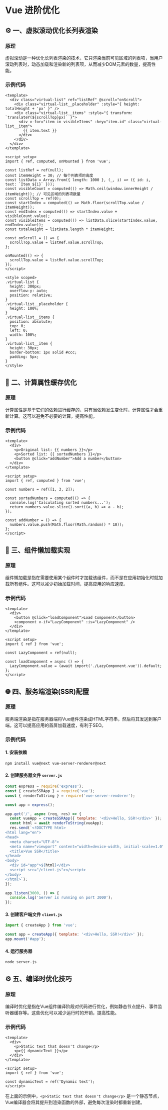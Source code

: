 # Vue 进阶优化

## ⚙️ 一、虚拟滚动优化长列表渲染
### 原理
虚拟滚动是一种优化长列表渲染的技术，它只渲染当前可见区域的列表项，当用户滚动列表时，动态加载和渲染新的列表项，从而减少DOM元素的数量，提高性能。

### 示例代码
```vue
<template>
  <div class="virtual-list" ref="listRef" @scroll="onScroll">
    <div class="virtual-list__placeholder" :style="{ height: totalHeight + 'px' }" />
    <div class="virtual-list__items" :style="{ transform: `translateY(${scrollTop}px)` }">
      <div v-for="item in visibleItems" :key="item.id" class="virtual-list__item">
        {{ item.text }}
      </div>
    </div>
  </div>
</template>

<script setup>
import { ref, computed, onMounted } from 'vue';

const listRef = ref(null);
const itemHeight = 30; // 每个列表项的高度
const listData = Array.from({ length: 1000 }, (_, i) => ({ id: i, text: `Item ${i}` }));
const visibleCount = computed(() => Math.ceil(window.innerHeight / itemHeight)); // 可见区域的列表项数量
const scrollTop = ref(0);
const startIndex = computed(() => Math.floor(scrollTop.value / itemHeight));
const endIndex = computed(() => startIndex.value + visibleCount.value);
const visibleItems = computed(() => listData.slice(startIndex.value, endIndex.value));
const totalHeight = listData.length * itemHeight;

const onScroll = () => {
  scrollTop.value = listRef.value.scrollTop;
};

onMounted(() => {
  scrollTop.value = listRef.value.scrollTop;
});
</script>

<style scoped>
.virtual-list {
  height: 300px;
  overflow-y: auto;
  position: relative;
}
.virtual-list__placeholder {
  height: 100%;
}
.virtual-list__items {
  position: absolute;
  top: 0;
  left: 0;
  width: 100%;
}
.virtual-list__item {
  height: 30px;
  border-bottom: 1px solid #ccc;
  padding: 5px;
}
</style>
```

## 💾 二、计算属性缓存优化
### 原理
计算属性是基于它们的依赖进行缓存的，只有当依赖发生变化时，计算属性才会重新计算。这可以避免不必要的计算，提高性能。

### 示例代码
```vue
<template>
  <div>
    <p>Original list: {{ numbers }}</p>
    <p>Sorted list: {{ sortedNumbers }}</p>
    <button @click="addNumber">Add a number</button>
  </div>
</template>

<script setup>
import { ref, computed } from 'vue';

const numbers = ref([1, 3, 2]);

const sortedNumbers = computed(() => {
  console.log('Calculating sorted numbers...');
  return numbers.value.slice().sort((a, b) => a - b);
});

const addNumber = () => {
  numbers.value.push(Math.floor(Math.random() * 10));
};
</script>
```

## 🚀 三、组件懒加载实现
### 原理
组件懒加载是指在需要使用某个组件时才加载该组件，而不是在应用初始化时就加载所有组件。这可以减少初始加载时间，提高应用的响应速度。

### 示例代码
```vue
<template>
  <div>
    <button @click="loadComponent">Load Component</button>
    <component v-if="LazyComponent" :is="LazyComponent" />
  </div>
</template>

<script setup>
import { ref } from 'vue';

const LazyComponent = ref(null);

const loadComponent = async () => {
  LazyComponent.value = (await import('./LazyComponent.vue')).default;
};
</script>
```

## 🌐 四、服务端渲染(SSR)配置
### 原理
服务端渲染是指在服务器端将Vue组件渲染成HTML字符串，然后将其发送到客户端。这可以提高应用的首屏加载速度，有利于SEO。

### 示例代码
#### 1. 安装依赖
```bash
npm install vue@next vue-server-renderer@next
```

#### 2. 创建服务器文件 `server.js`
```javascript
const express = require('express');
const { createSSRApp } = require('vue');
const { renderToString } = require('vue-server-renderer');

const app = express();

app.get('/', async (req, res) => {
  const vueApp = createSSRApp({ template: '<div>Hello, SSR!</div>' });
  const html = await renderToString(vueApp);
  res.send(`<!DOCTYPE html>
<html lang="en">
<head>
  <meta charset="UTF-8">
  <meta name="viewport" content="width=device-width, initial-scale=1.0">
  <title>Vue SSR</title>
</head>
<body>
  <div id="app">${html}</div>
  <script src="/client.js"></script>
</body>
</html>`);
});

app.listen(3000, () => {
  console.log('Server is running on port 3000');
});
```

#### 3. 创建客户端文件 `client.js`
```javascript
import { createApp } from 'vue';

const app = createApp({ template: '<div>Hello, SSR!</div>' });
app.mount('#app');
```

#### 4. 运行服务器
```bash
node server.js
```

## ⚙️ 五、编译时优化技巧
### 原理
编译时优化是指在Vue组件编译阶段对代码进行优化，例如静态节点提升、事件监听器缓存等。这些优化可以减少运行时的开销，提高性能。

### 示例代码
```vue
<template>
  <div>
    <p>Static text that doesn't change</p>
    <p>{{ dynamicText }}</p>
  </div>
</template>

<script setup>
import { ref } from 'vue';

const dynamicText = ref('Dynamic text');
</script>
```
在上面的示例中，`<p>Static text that doesn't change</p>` 是一个静态节点，Vue编译器会将其提升到渲染函数的外部，避免每次渲染时都重新创建。
